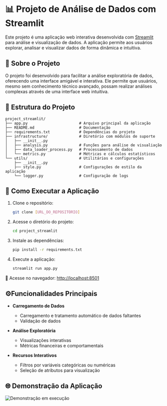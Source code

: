 # 📊 Projeto de Análise de Dados com Streamlit

Este projeto é uma aplicação web interativa desenvolvida com [Streamlit](https://streamlit.io/) para análise e visualização de dados. A aplicação permite aos usuários explorar, analisar e visualizar dados de forma dinâmica e intuitiva.

## 🎯 Sobre o Projeto

O projeto foi desenvolvido para facilitar a análise exploratória de dados, oferecendo uma interface amigável e interativa. Ele permite que usuários, mesmo sem conhecimento técnico avançado, possam realizar análises complexas através de uma interface web intuitiva.

## 📁 Estrutura do Projeto

```
project_streamlit/
├── app.py                       # Arquivo principal da aplicação
├── README.md                    # Documentação
├── requirements.txt             # Dependências do projeto
├── infrastructure/              # Diretório com módulos de suporte
│   ├── __init__.py          
│   ├── analysis.py              # Funções para análise de visualiação
│   ├── data_loader_process.py   # Processamento de dados
│   └── metrics.py               # Métricas e cálculos estatísticos
└── utils/                       # Utilitários e configurações
    ├── __init__.py          
    ├── style.py                 # Configurações de estilo da aplicação
    └── logger.py                # Configuração de logs
```

## 🚀 Como Executar a Aplicação

1. Clone o repositório:
   ```bash
   git clone [URL_DO_REPOSITÓRIO]
   ```

2. Acesse o diretório do projeto:
   ```bash
   cd project_streamlit
   ```

3. Instale as dependências:
   ```bash
   pip install -r requirements.txt
   ```

4. Execute a aplicação:
   ```bash
   streamlit run app.py
   ```

📍 Acesse no navegador: [http://localhost:8501](http://localhost:8501)

## ⚙️Funcionalidades Principais

- **Carregamento de Dados**
  - Carregamento e tratamento automático de dados faltantes
  - Validação de dados

- **Análise Exploratória**
  - Visualizações interativas
  - Métricas financeiras e comportamentais

- **Recursos Interativos**
  - Filtros por variáveis categóricas ou numéricas
  - Seleção de atributos para visualização
 
## 🌐 Demonstração da Aplicação

![Demonstração em execução](./streamlit.gif)




